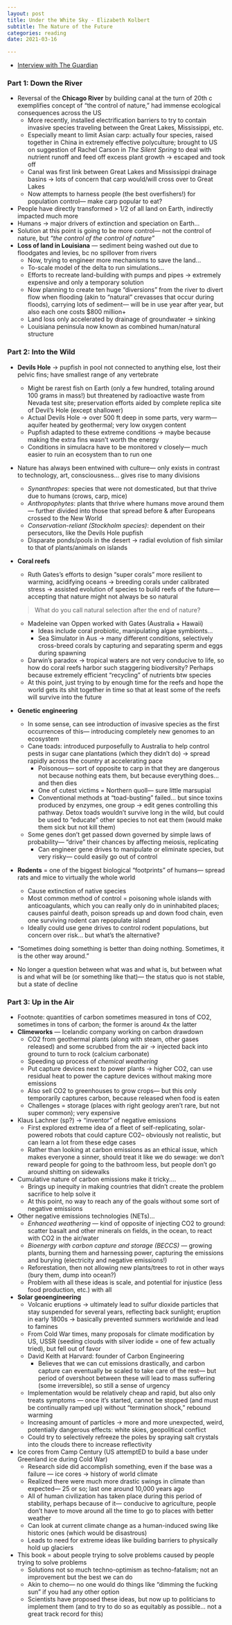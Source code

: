 ```yaml
---
layout: post
title: Under the White Sky - Elizabeth Kolbert
subtitle: The Nature of the Future
categories: reading
date: 2021-03-16

---
```


- [Interview with The Guardian](https://www.theguardian.com/books/2021/mar/06/it-is-the-question-of-the-century-will-tech-solve-the-climate-crisis-or-make-it-worse?utm_source=pocket&utm_medium=email&utm_campaign=pockethits)

### Part 1: Down the River

- Reversal of the **Chicago River** by building canal at the turn of 20th c exemplifies concept of “the control of nature,” had immense ecological consequences across the US
    - More recently, installed electrification barriers to try to contain invasive species traveling between the Great Lakes, Mississippi, etc.
    - Especially meant to limit Asian carp: actually four species, raised together in China in extremely effective polyculture; brought to US on suggestion of Rachel Carson in *The Silent Spring* to deal with nutrient runoff and feed off excess plant growth → escaped and took off
    - Canal was first link between Great Lakes and Mississippi drainage basins → lots of concern that carp would/will cross over to Great Lakes
    - Now attempts to harness people (the best overfishers!) for population control— make carp popular to eat?
- People have directly transformed > 1/2 of all land on Earth, indirectly impacted much more
- Humans → major drivers of extinction and speciation on Earth...
- Solution at this point is going to be more control— not the control of nature, but *“the control of the control of nature”*
- **Loss of land in Louisiana** — sediment being washed out due to floodgates and levies, bc no spillover from rivers
    - Now, trying to engineer more mechanisms to save the land...
    - To-scale model of the delta to run simulations...
    - Efforts to recreate land-building with pumps and pipes → extremely expensive and only a temporary solution
    - Now planning to create ten huge “diversions” from the river to divert flow when flooding (akin to “natural” crevasses that occur during floods), carrying lots of sediment— will be in use year after year, but also each one costs $800 million+
    - Land loss only accelerated by drainage of groundwater → sinking
    - Louisiana peninsula now known as combined human/natural structure

### Part 2: Into the Wild

- **Devils Hole** → pupfish in pool not connected to anything else, lost their pelvic fins; have smallest range of any vertebrate
    - Might be rarest fish on Earth (only a few hundred, totaling around 100 grams in mass!) but threatened by radioactive waste from Nevada test site; preservation efforts aided by complete replica site of Devil’s Hole (except shallower)
    - Actual Devils Hole → over 500 ft deep in some parts, very warm—aquifer  heated by geothermal; very low oxygen content
    - Pupfish adapted to these extreme conditions → maybe because making the extra fins wasn’t worth the energy
    - Conditions in simulacra have to be monitored v closely— much easier to ruin an ecosystem than to run one
- Nature has always been entwined with culture— only exists in contrast to technology, art, consciousness... gives rise to many divisions
    - *Synanthropes*: species that were not domesticated, but that thrive due to humans (crows, carp, mice)
    - *Anthropophytes*: plants that thrive where humans move around them— further divided into those that spread before & after Europeans crossed to the New World
    - *Conservation-reliant (Stockholm species)*: dependent on their persecutors, like the Devils Hole pupfish
    - Disparate ponds/pools in the desert → radial evolution of fish similar to that of plants/animals on islands
- **Coral reefs**
    - Ruth Gates’s efforts to design “super corals” more resilient to warming, acidifying oceans → breeding corals under calibrated stress → assisted evolution of species to build reefs of the future— accepting that nature might not always be so natural

    > What do you call natural selection after the end of nature?

    - Madeleine van Oppen worked with Gates (Australia + Hawaii)
        - Ideas include coral probiotic, manipulating algae symbionts...
        - Sea Simulator in Aus → many different conditions, selectively cross-breed corals by capturing and separating sperm and eggs during spawning
    - Darwin’s paradox → tropical waters are not very conducive to life, so how do coral reefs harbor such staggering biodiversity? Perhaps because extremely efficient “recycling” of nutrients btw species
    - At this point, just trying to by enough time for the reefs and hope the world gets its shit together in time so that at least some of the reefs will survive into the future
- **Genetic engineering**
    - In some sense, can see introduction of invasive species as the first occurrences of this— introducing completely new genomes to an ecosystem
    - Cane toads: introduced purposefully to Australia to help control pests in sugar cane plantations (which they didn’t do) → spread rapidly across the country at accelerating pace
        - Poisonous— sort of opposite to carp in that they are dangerous not because nothing eats them, but because everything does... and then dies
        - One of cutest victims = Northern quoll— sure little marsupial
        - Conventional methods at “toad-busting” failed... but since toxins produced by enzymes, one group → edit genes controlling this pathway. Detox toads wouldn’t survive long in the wild, but could be used to “educate” other species to not eat them (would make them sick but not kill them)
    - Some genes don’t get passed down governed by simple laws of probability— “drive” their chances by affecting meiosis, replicating
        - Can engineer gene drives to manipulate or eliminate species, but very risky— could easily go out of control
- **Rodents** = one of the biggest biological “footprints” of humans— spread rats and mice to virtually the whole world
    - Cause extinction of native species
    - Most common method of control = poisoning whole islands with anticoagulants, which you can really only do in uninhabited places; causes painful death, poison spreads up and down food chain, even one surviving rodent can repopulate island
    - Ideally could use gene drives to control rodent populations, but concern over risk... but what’s the alternative?
- “Sometimes doing something is better than doing nothing. Sometimes, it is the other way around.”
- No longer a question between what was and what is, but between what is and what will be (or something like that)— the status quo is not stable, but a state of decline

### Part 3: Up in the Air

- Footnote: quantities of carbon sometimes measured in tons of CO2, sometimes in tons of carbon; the former is around 4x the latter
- **Climeworks** — Icelandic company working on carbon drawdown
    - CO2 from geothermal plants (along with steam, other gases released) and some scrubbed from the air → injected back into ground to turn to rock (calcium carbonate)
    - Speeding up process of *chemical weathering*
    - Put capture devices next to power plants → higher CO2, can use residual heat to power the capture devices without making more emissions
    - Also sell CO2 to greenhouses to grow crops— but this only temporarily captures carbon, because released when food is eaten
    - Challenges = storage (places with right geology aren’t rare, but not super common); very expensive
- Klaus Lachner (sp?) → “inventor” of negative emissions
    - First explored extreme idea of a fleet of self-replicating, solar-powered robots that could capture CO2– obviously not realistic, but can learn a lot from these edge cases
    - Rather than looking at carbon emissions as an ethical issue, which makes everyone a sinner, should treat it like we do sewage: we don’t reward people for going to the bathroom less, but people don’t go around shitting on sidewalks
- Cumulative nature of carbon emissions make it tricky....
    - Brings up inequity in making countries that didn’t create the problem sacrifice to help solve it
    - At this point, no way to reach any of the goals without some sort of negative emissions
- Other negative emissions technologies (NETs)...
    - *Enhanced weathering* — kind of opposite of injecting CO2 to ground: scatter basalt and other minerals on fields, in the ocean, to react with CO2 in the air/water
    - *Bioenergy with carbon capture and storage (BECCS) —* growing plants, burning them and harnessing power, capturing the emissions and burying (electricity and negative emissions!)
    - Reforestation, then not allowing new plants/trees to rot in other ways (bury them, dump into ocean?)
    - Problem with all these ideas is scale, and potential for injustice (less food production, etc.) with all
- **Solar geoengineering**
    - Volcanic eruptions → ultimately lead to sulfur dioxide particles that stay suspended for several years, reflecting back sunlight; eruption in early 1800s → basically prevented summers worldwide and lead to famines
    - From Cold War times, many proposals for climate modification by US, USSR (seeding clouds with silver iodide = one of few actually tried), but fell out of favor
    - David Keith at Harvard: founder of Carbon Engineering
        - Believes that we can cut emissions drastically, and carbon capture can eventually be scaled to take care of the rest— but period of overshoot between these will lead to mass suffering (some irreversible), so still a sense of urgency
    - Implementation would be relatively cheap and rapid, but also only treats symptoms — once it’s started, cannot be stopped (and must be continually ramped up) without “termination shock,” rebound warming
    - Increasing amount of particles → more and more unexpected, weird, potentially dangerous effects: white skies, geopolitical conflict
    - Could try to selectively refreeze the poles by spraying salt crystals into the clouds there to increase reflectivity
- Ice cores from Camp Century (US attemptED to build a base under Greenland ice during Cold War)
    - Research side did accomplish something, even if the base was a failure — ice cores → history of world climate
    - Realized there were much more drastic swings in climate than expected— 25 or so; last one around 10,000 years ago
    - All of human civilization has taken place during this period of stability, perhaps because of it— conducive to agriculture, people don’t have to move around all the time to go to places with better weather
    - Can look at current climate change as a human-induced swing like historic ones (which would be disastrous)
    - Leads to need for extreme ideas like building barriers to physically hold up glaciers
- This book = about people trying to solve problems caused by people trying to solve problems
    - Solutions not so much techno-optimism as techno-fatalism; not an improvement but the best we can do
    - Akin to chemo— no one would do things like “dimming the fucking sun” if you had any other option
    - Scientists have proposed these ideas, but now up to politicians to implement them (and to try to do so as equitably as possible... not a great track record for this)
